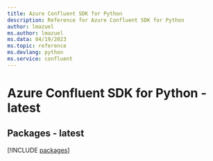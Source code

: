 ```yaml
---
title: Azure Confluent SDK for Python
description: Reference for Azure Confluent SDK for Python
author: lmazuel
ms.author: lmazuel
ms.data: 04/19/2023
ms.topic: reference
ms.devlang: python
ms.service: confluent
---
```

# Azure Confluent SDK for Python - latest
## Packages - latest
[!INCLUDE [packages](confluent-index.md)]